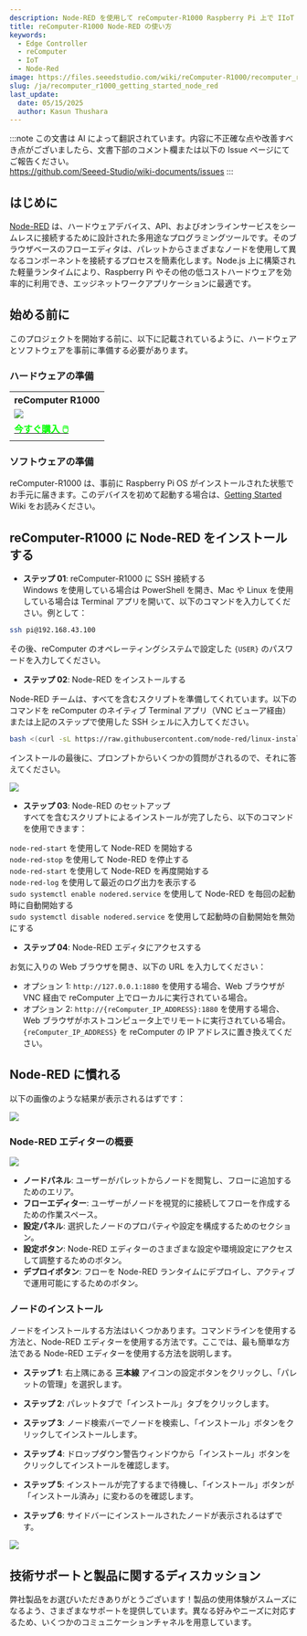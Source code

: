 ```yaml
---
description: Node-RED を使用して reComputer-R1000 Raspberry Pi 上で IIoT ソリューションを効率的に管理および自動化します。さまざまな産業プロトコルからデータをシームレスに統合し、リアルタイムで可視化し、この強力で使いやすいプラットフォームで運用効率を向上させます。
title: reComputer-R1000 Node-RED の使い方
keywords:
  - Edge Controller
  - reComputer
  - IoT
  - Node-Red
image: https://files.seeedstudio.com/wiki/reComputer-R1000/recomputer_r_images/01.png
slug: /ja/recomputer_r1000_getting_started_node_red
last_update:
  date: 05/15/2025
  author: Kasun Thushara
---
```

:::note
この文書は AI によって翻訳されています。内容に不正確な点や改善すべき点がございましたら、文書下部のコメント欄または以下の Issue ページにてご報告ください。  
https://github.com/Seeed-Studio/wiki-documents/issues
:::

## はじめに

[Node-RED](https://nodered.org/) は、ハードウェアデバイス、API、およびオンラインサービスをシームレスに接続するために設計された多用途なプログラミングツールです。そのブラウザベースのフローエディタは、パレットからさまざまなノードを使用して異なるコンポーネントを接続するプロセスを簡素化します。Node.js 上に構築された軽量ランタイムにより、Raspberry Pi やその他の低コストハードウェアを効率的に利用でき、エッジネットワークアプリケーションに最適です。

## 始める前に

このプロジェクトを開始する前に、以下に記載されているように、ハードウェアとソフトウェアを事前に準備する必要があります。

### ハードウェアの準備

<div class="table-center">
	<table class="table-nobg">
    <tr class="table-trnobg">
      <th class="table-trnobg">reComputer R1000</th>
		</tr>
    <tr class="table-trnobg"></tr>
		<tr class="table-trnobg">
			<td class="table-trnobg"><div style={{textAlign:'center'}}><img src="https://files.seeedstudio.com/wiki/reComputer-R1000/recomputer_r_images/01.png" style={{width:300, height:'auto'}}/></div></td>
		</tr>
    <tr class="table-trnobg"></tr>
		<tr class="table-trnobg">
			<td class="table-trnobg"><div class="get_one_now_container" style={{textAlign: 'center'}}><a class="get_one_now_item" href="https://www.seeedstudio.com/reComputer-R1025-10-p-5895.html" target="_blank">
              <strong><span><font color={'FFFFFF'} size={"4"}> 今すぐ購入 🖱️</font></span></strong>
          </a></div></td>
        </tr>
    </table>
    </div>

### ソフトウェアの準備

reComputer-R1000 は、事前に Raspberry Pi OS がインストールされた状態でお手元に届きます。このデバイスを初めて起動する場合は、[Getting Started](https://wiki.seeedstudio.com/ja/recomputer_r/) Wiki をお読みください。

## reComputer-R1000 に Node-RED をインストールする

- **ステップ 01**: reComputer-R1000 に SSH 接続する  
Windows を使用している場合は PowerShell を開き、Mac や Linux を使用している場合は Terminal アプリを開いて、以下のコマンドを入力してください。例として：

```sh
ssh pi@192.168.43.100
```

その後、reComputer のオペレーティングシステムで設定した `{USER}` のパスワードを入力してください。

- **ステップ 02**: Node-RED をインストールする  

Node-RED チームは、すべてを含むスクリプトを準備してくれています。以下のコマンドを reComputer のネイティブ Terminal アプリ（VNC ビューア経由）または上記のステップで使用した SSH シェルに入力してください。

```sh
bash <(curl -sL https://raw.githubusercontent.com/node-red/linux-installers/master/deb/update-nodejs-and-nodered)
```

インストールの最後に、プロンプトからいくつかの質問がされるので、それに答えてください。

<div style={{textAlign:'center'}}><img src="https://files.seeedstudio.com/wiki/reComputer-R1000/nodered/nodered.PNG" style={{width:600, height:'auto'}}/></div>

- **ステップ 03**: Node-RED のセットアップ  
すべてを含むスクリプトによるインストールが完了したら、以下のコマンドを使用できます：

`node-red-start` を使用して Node-RED を開始する<br />
`node-red-stop` を使用して Node-RED を停止する<br />
`node-red-start` を使用して Node-RED を再度開始する<br />
`node-red-log` を使用して最近のログ出力を表示する<br />
`sudo systemctl enable nodered.service` を使用して Node-RED を毎回の起動時に自動開始する<br />
`sudo systemctl disable nodered.service` を使用して起動時の自動開始を無効にする<br />

- **ステップ 04**: Node-RED エディタにアクセスする  

お気に入りの Web ブラウザを開き、以下の URL を入力してください：

* オプション 1: `http://127.0.0.1:1880` を使用する場合、Web ブラウザが VNC 経由で reComputer 上でローカルに実行されている場合。
* オプション 2: `http://{reComputer_IP_ADDRESS}:1880` を使用する場合、Web ブラウザがホストコンピュータ上でリモートに実行されている場合。`{reComputer_IP_ADDRESS}` を reComputer の IP アドレスに置き換えてください。

## Node-RED に慣れる

以下の画像のような結果が表示されるはずです：

<div style={{textAlign:'center'}}><img src="https://files.seeedstudio.com/wiki/reComputer-R1000/nodered/noderedinterface.PNG" style={{width:600, height:'auto'}}/></div>

### Node-RED エディターの概要

<div style={{textAlign:'center'}}><img src="https://files.seeedstudio.com/wiki/reComputer-R1000/nodered/node-editor.png" style={{width:600, height:'auto'}}/></div>

* **ノードパネル**: ユーザーがパレットからノードを閲覧し、フローに追加するためのエリア。
* **フローエディター**: ユーザーがノードを視覚的に接続してフローを作成するための作業スペース。
* **設定パネル**: 選択したノードのプロパティや設定を構成するためのセクション。
* **設定ボタン**: Node-RED エディターのさまざまな設定や環境設定にアクセスして調整するためのボタン。
* **デプロイボタン**: フローを Node-RED ランタイムにデプロイし、アクティブで運用可能にするためのボタン。

### ノードのインストール

ノードをインストールする方法はいくつかあります。コマンドラインを使用する方法と、Node-RED エディターを使用する方法です。ここでは、最も簡単な方法である Node-RED エディターを使用する方法を説明します。

- **ステップ 1**: 右上隅にある **三本線** アイコンの設定ボタンをクリックし、「パレットの管理」を選択します。

- **ステップ 2**: パレットタブで「インストール」タブをクリックします。

- **ステップ 3**: ノード検索バーでノードを検索し、「インストール」ボタンをクリックしてインストールします。

- **ステップ 4**: ドロップダウン警告ウィンドウから「インストール」ボタンをクリックしてインストールを確認します。

- **ステップ 5**: インストールが完了するまで待機し、「インストール」ボタンが「インストール済み」に変わるのを確認します。

- **ステップ 6**: サイドバーにインストールされたノードが表示されるはずです。

<div style={{textAlign:'center'}}><img src="https://files.seeedstudio.com/wiki/reComputer-R1000/nodered/nodered-edgebox1.gif" style={{width:800, height:'auto'}}/></div>

## 技術サポートと製品に関するディスカッション

弊社製品をお選びいただきありがとうございます！製品の使用体験がスムーズになるよう、さまざまなサポートを提供しています。異なる好みやニーズに対応するため、いくつかのコミュニケーションチャネルを用意しています。

<div class="button_tech_support_container">
<a href="https://forum.seeedstudio.com/" class="button_forum"></a> 
<a href="https://www.seeedstudio.com/contacts" class="button_email"></a>
</div>

<div class="button_tech_support_container">
<a href="https://discord.gg/eWkprNDMU7" class="button_discord"></a> 
<a href="https://github.com/Seeed-Studio/wiki-documents/discussions/69" class="button_discussion"></a>
</div>